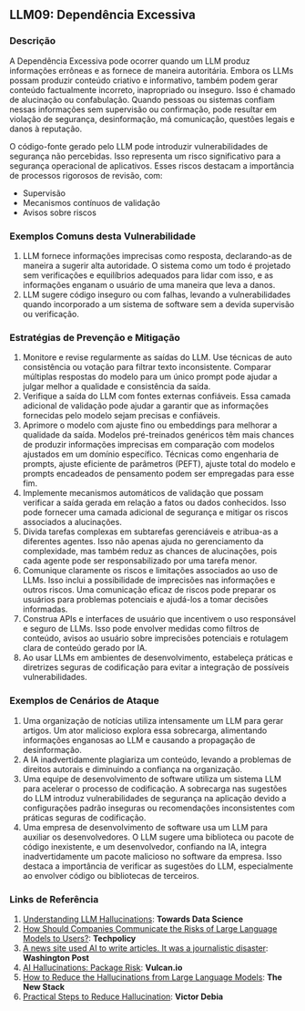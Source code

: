 ## LLM09: Dependência Excessiva

### Descrição

A  Dependência Excessiva pode ocorrer quando um LLM produz informações errôneas e as fornece de maneira autoritária. Embora os LLMs possam produzir conteúdo criativo e informativo, também podem gerar conteúdo factualmente incorreto, inapropriado ou inseguro. Isso é chamado de alucinação ou confabulação. Quando pessoas ou sistemas confiam nessas informações sem supervisão ou confirmação, pode resultar em violação de segurança, desinformação, má comunicação, questões legais e danos à reputação.

O código-fonte gerado pelo LLM pode introduzir vulnerabilidades de segurança não percebidas. Isso representa um risco significativo para a segurança operacional de aplicativos. Esses riscos destacam a importância de processos rigorosos de revisão, com:

- Supervisão
- Mecanismos contínuos de validação
- Avisos sobre riscos

### Exemplos Comuns desta Vulnerabilidade

1. LLM fornece informações imprecisas como resposta, declarando-as de maneira a sugerir alta autoridade. O sistema como um todo é projetado sem verificações e equilíbrios adequados para lidar com isso, e as informações enganam o usuário de uma maneira que leva a danos.
2. LLM sugere código inseguro ou com falhas, levando a vulnerabilidades quando incorporado a um sistema de software sem a devida supervisão ou verificação.

### Estratégias de Prevenção e Mitigação

1. Monitore e revise regularmente as saídas do LLM. Use técnicas de auto consistência ou votação para filtrar texto inconsistente. Comparar múltiplas respostas do modelo para um único prompt pode ajudar a julgar melhor a qualidade e consistência da saída.
2. Verifique a saída do LLM com fontes externas confiáveis. Essa camada adicional de validação pode ajudar a garantir que as informações fornecidas pelo modelo sejam precisas e confiáveis.
3. Aprimore o modelo com ajuste fino ou embeddings para melhorar a qualidade da saída. Modelos pré-treinados genéricos têm mais chances de produzir informações imprecisas em comparação com modelos ajustados em um domínio específico. Técnicas como engenharia de prompts, ajuste eficiente de parâmetros (PEFT), ajuste total do modelo e prompts encadeados de pensamento podem ser empregadas para esse fim.
4. Implemente mecanismos automáticos de validação que possam verificar a saída gerada em relação a fatos ou dados conhecidos. Isso pode fornecer uma camada adicional de segurança e mitigar os riscos associados a alucinações.
5. Divida tarefas complexas em subtarefas gerenciáveis e atribua-as a diferentes agentes. Isso não apenas ajuda no gerenciamento da complexidade, mas também reduz as chances de alucinações, pois cada agente pode ser responsabilizado por uma tarefa menor.
6. Comunique claramente os riscos e limitações associados ao uso de LLMs. Isso inclui a possibilidade de imprecisões nas informações e outros riscos. Uma comunicação eficaz de riscos pode preparar os usuários para problemas potenciais e ajudá-los a tomar decisões informadas.
7. Construa APIs e interfaces de usuário que incentivem o uso responsável e seguro de LLMs. Isso pode envolver medidas como filtros de conteúdo, avisos ao usuário sobre imprecisões potenciais e rotulagem clara de conteúdo gerado por IA.
8. Ao usar LLMs em ambientes de desenvolvimento, estabeleça práticas e diretrizes seguras de codificação para evitar a integração de possíveis vulnerabilidades.

### Exemplos de Cenários de Ataque

1. Uma organização de notícias utiliza intensamente um LLM para gerar artigos. Um ator malicioso explora essa sobrecarga, alimentando informações enganosas ao LLM e causando a propagação de desinformação.
2. A IA inadvertidamente plagiariza um conteúdo, levando a problemas de direitos autorais e diminuindo a confiança na organização.
3. Uma equipe de desenvolvimento de software utiliza um sistema LLM para acelerar o processo de codificação. A sobrecarga nas sugestões do LLM introduz vulnerabilidades de segurança na aplicação devido a configurações padrão inseguras ou recomendações inconsistentes com práticas seguras de codificação.
4. Uma empresa de desenvolvimento de software usa um LLM para auxiliar os desenvolvedores. O LLM sugere uma biblioteca ou pacote de código inexistente, e um desenvolvedor, confiando na IA, integra inadvertidamente um pacote malicioso no software da empresa. Isso destaca a importância de verificar as sugestões do LLM, especialmente ao envolver código ou bibliotecas de terceiros.
### Links de Referência

1. [Understanding LLM Hallucinations](https://towardsdatascience.com/llm-hallucinations-ec831dcd7786): **Towards Data Science**
2. [How Should Companies Communicate the Risks of Large Language Models to Users?](https://techpolicy.press/how-should-companies-communicate-the-risks-of-large-language-models-to-users/): **Techpolicy**
3. [A news site used AI to write articles. It was a journalistic disaster](https://www.washingtonpost.com/media/2023/01/17/cnet-ai-articles-journalism-corrections/): **Washington Post**
4. [AI Hallucinations: Package Risk](https://vulcan.io/blog/ai-hallucinations-package-risk): **Vulcan.io**
5. [How to Reduce the Hallucinations from Large Language Models](https://thenewstack.io/how-to-reduce-the-hallucinations-from-large-language-models/): **The New Stack**
6. [Practical Steps to Reduce Hallucination](https://newsletter.victordibia.com/p/practical-steps-to-reduce-hallucination): **Victor Debia**

